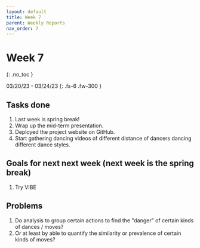 ```yaml
---
layout: default
title: Week 7
parent: Weekly Reports
nav_order: 7
---
```


# Week 7
{: .no_toc }

03/20/23 - 03/24/23
{: .fs-6 .fw-300 }

## Tasks done
1. Last week is spring break!
2. Wrap up the mid-term presentation.
3. Deployed the project website on GitHub.
4. Start gathering dancing videos of different distance of dancers dancing different dance styles.

## Goals for next next week (next week is the spring break)
1. Try VIBE

## Problems
1. Do analysis to group certain actions to find the "danger" of certain kinds of dances / moves?
2. Or at least by able to quantify the similarity or prevalence of certain kinds of moves?